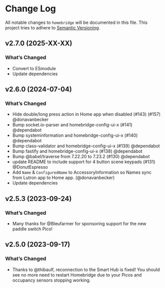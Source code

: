 # Change Log

All notable changes to `homebridge` will be documented in this file. This project tries to adhere to [Semantic Versioning](http://semver.org/).

## v2.7.0 (2025-XX-XX)

### What’s Changed

* Convert to ESmodule
* Update dependencies

## v2.6.0 (2024-07-04)

### What’s Changed

* Hide double/long press action in Home app when disabled (#143) (#157) @donavanbecker
* Bump socket.io-parser and homebridge-config-ui-x (#141) @dependabot
* Bump systeminformation and homebridge-config-ui-x (#140) @dependabot
* Bump class-validator and homebridge-config-ui-x (#139) @dependabot
* Bump fastify and homebridge-config-ui-x (#138) @dependabot
* Bump @babel/traverse from 7.22.20 to 7.23.2 (#130) @dependabot
* update README to include support for 4 button scene keypads (#131) @DonutEspresso
* Add `Name` & `ConfiguredName` to AccessoryInformation so Names sync from Lutron app to Home app. (@donavanbecker)
* Update dependencies

## v2.5.3 (2023-09-24)

### What’s Changed

* Many thanks for @Bleufarmer for sponsoring support for the new paddle switch Pico!

## v2.5.0 (2023-09-17)

### What’s Changed

* Thanks to @thibaulf, reconnection to the Smart Hub is fixed! You should see no more need to restart Homebridge due to your Picos and occupancy sensors stopping working.